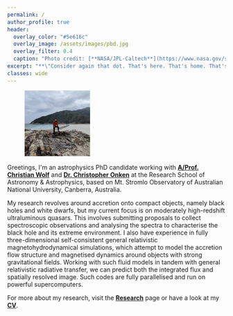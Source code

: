 ```yaml
---
permalink: /
author_profile: true
header:
  overlay_color: "#5e616c"
  overlay_image: /assets/images/pbd.jpg
  overlay_filter: 0.4
  caption: "Photo credit: [**NASA/JPL-Caltech**](https://www.nasa.gov/sites/default/files/styles/full_width/public/thumbnails/image/pia23645_pbd_main-16.jpg?itok=GSe4gFx2)"
excerpt: "**\"Consider again that dot. That's here. That's home. That's us.\" <br/> ~Carl Sagan**{: style="font-size:1.75em"}"
classes: wide
---
```


<figure style="width: 30%" class="align-right">
  <a href="/assets/images/bio-photo.jpg" title="Home Photo" alt="Home Photo">
  <img src="/assets/images/bio-photo.jpg" alt=""></a>
</figure>


Greetings, I'm an astrophysics PhD candidate working with [**A/Prof. Christian Wolf**](https://researchers.anu.edu.au/researchers/wolf-c) 
and [**Dr. Christopher Onken**](https://researchers.anu.edu.au/researchers/onken-c) at the Research School of Astronomy & Astrophysics, 
based on Mt. Stromlo Observatory of Australian National University, Canberra, Australia. 

My research revolves around accretion onto compact objects, namely black holes and white dwarfs,
but my current focus is on moderately high-redshift ultraluminous quasars. 
This involves submitting proposals to collect spectroscopic observations and analysing the spectra 
to characterise the black hole and its extreme environment. 
I also have experience in fully three-dimensional self-consistent general relativistic magnetohydrodynamical simulations,
which attempt to model the accretion flow structure and magnetised dynamics around objects with strong gravitational fields. 
Working with such fluid models in tandem with general relativistic radiative transfer, 
we can predict both the integrated flux and spatially resolved image. 
Such codes are fully parallelised and run on powerful supercomputers.

For more about my research, visit the [**Research**][1] page or have a look at my [**CV**](/assets/docs/CV_Samuel_Lai.pdf).

[1]: /research/